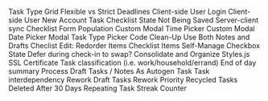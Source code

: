 Task Type Grid
Flexible vs Strict Deadlines
Client-side User Login
Client-side User New Account
Task Checklist State Not Being Saved
Server-client sync
Checklist Form Population
Custom Modal Time Picker
Custom Modal Date Picker
Modal Task Type Picker
Code Clean-Up
Use Both Notes and Drafts
Checlist Edit: Redorder Items
Checklist Items Self-Manage Checkbox State
Defer during check-in to swap?
Consolidate and Organize Styles.js
SSL Certificate
Task classification (i.e. work/household/errand)
End of day summary
Process Draft Tasks / Notes As Autogen Task
Task interdependency
Rework Draft Tasks
Rework Priority
Recycled Tasks Deleted After 30 Days
Repeating Task Streak Counter
